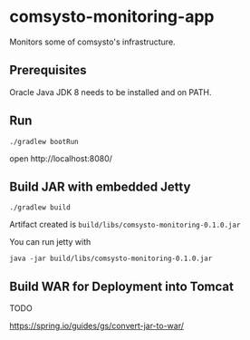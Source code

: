 # comsysto-monitoring-app

Monitors some of comsysto's infrastructure.

## Prerequisites

Oracle Java JDK 8 needs to be installed and on PATH.

## Run

```
./gradlew bootRun
```

open http://localhost:8080/

## Build JAR with embedded Jetty

```
./gradlew build
```

Artifact created is `build/libs/comsysto-monitoring-0.1.0.jar`

You can run jetty with

```
java -jar build/libs/comsysto-monitoring-0.1.0.jar
```

## Build WAR for Deployment into Tomcat

TODO

https://spring.io/guides/gs/convert-jar-to-war/